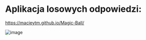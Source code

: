 # Aplikacja losowych odpowiedzi:
https://macieytm.github.io/Magic-Ball/

![image](https://user-images.githubusercontent.com/95743795/147885737-e5bce8d0-4dd0-4379-93a2-f6b4584b9d18.png)
